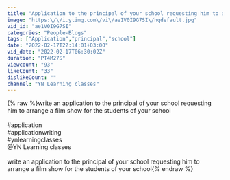 ```yaml
---
title: "Application to the principal of your school requesting him to arrange a film show for students"
image: "https:\/\/i.ytimg.com\/vi\/ae1V0I9G7SI\/hqdefault.jpg"
vid_id: "ae1V0I9G7SI"
categories: "People-Blogs"
tags: ["Application","principal","school"]
date: "2022-02-17T22:14:01+03:00"
vid_date: "2022-02-17T06:30:02Z"
duration: "PT4M27S"
viewcount: "93"
likeCount: "33"
dislikeCount: ""
channel: "YN Learning classes"
---
```

{% raw %}write an application to the principal of your school requesting him to arrange a film show for the students of your school <br /><br />#application <br />#applicationwriting <br />#ynlearningclasses <br />@YN Learning classes <br /><br />write an application to the principal of your school requesting him to arrange a film show for the students of your school{% endraw %}
